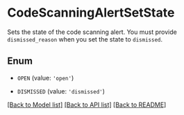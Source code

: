 # CodeScanningAlertSetState

Sets the state of the code scanning alert. You must provide `dismissed_reason` when you set the state to `dismissed`.

## Enum

* `OPEN` (value: `'open'`)

* `DISMISSED` (value: `'dismissed'`)

[[Back to Model list]](../README.md#documentation-for-models) [[Back to API list]](../README.md#documentation-for-api-endpoints) [[Back to README]](../README.md)


